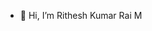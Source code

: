 - 👋 Hi, I’m Rithesh Kumar Rai M

<!---
ritheshrkrm/ritheshrkrm is a ✨ special ✨ repository because its `README.md` (this file) appears on your GitHub profile.
You can click the Preview link to take a look at your changes.
--->
